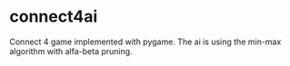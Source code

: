 # connect4ai
Connect 4 game implemented with pygame. The ai is using the min-max algorithm with alfa-beta pruning.
